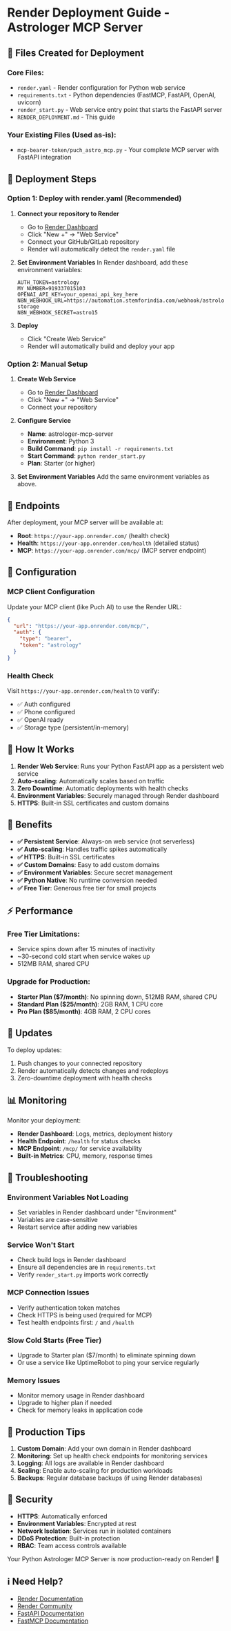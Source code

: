 # Render Deployment Guide - Astrologer MCP Server

## 📁 Files Created for Deployment

### Core Files:
- `render.yaml` - Render configuration for Python web service
- `requirements.txt` - Python dependencies (FastMCP, FastAPI, OpenAI, uvicorn)
- `render_start.py` - Web service entry point that starts the FastAPI server
- `RENDER_DEPLOYMENT.md` - This guide

### Your Existing Files (Used as-is):
- `mcp-bearer-token/puch_astro_mcp.py` - Your complete MCP server with FastAPI integration

## 🚀 Deployment Steps

### Option 1: Deploy with render.yaml (Recommended)

1. **Connect your repository to Render**
   - Go to [Render Dashboard](https://dashboard.render.com/)
   - Click "New +" → "Web Service"
   - Connect your GitHub/GitLab repository
   - Render will automatically detect the `render.yaml` file

2. **Set Environment Variables**
   In Render dashboard, add these environment variables:
   ```
   AUTH_TOKEN=astrology
   MY_NUMBER=919337015103
   OPENAI_API_KEY=your_openai_api_key_here
   N8N_WEBHOOK_URL=https://automation.stemforindia.com/webhook/astrologer-storage
   N8N_WEBHOOK_SECRET=astro15
   ```

3. **Deploy**
   - Click "Create Web Service"
   - Render will automatically build and deploy your app

### Option 2: Manual Setup

1. **Create Web Service**
   - Go to [Render Dashboard](https://dashboard.render.com/)
   - Click "New +" → "Web Service"
   - Connect your repository

2. **Configure Service**
   - **Name**: astrologer-mcp-server
   - **Environment**: Python 3
   - **Build Command**: `pip install -r requirements.txt`
   - **Start Command**: `python render_start.py`
   - **Plan**: Starter (or higher)

3. **Set Environment Variables**
   Add the same environment variables as above.

## 🔗 Endpoints

After deployment, your MCP server will be available at:

- **Root**: `https://your-app.onrender.com/` (health check)
- **Health**: `https://your-app.onrender.com/health` (detailed status)
- **MCP**: `https://your-app.onrender.com/mcp/` (MCP server endpoint)

## 🔧 Configuration

### MCP Client Configuration
Update your MCP client (like Puch AI) to use the Render URL:
```json
{
  "url": "https://your-app.onrender.com/mcp/",
  "auth": {
    "type": "bearer",
    "token": "astrology"
  }
}
```

### Health Check
Visit `https://your-app.onrender.com/health` to verify:
- ✅ Auth configured
- ✅ Phone configured  
- ✅ OpenAI ready
- ✅ Storage type (persistent/in-memory)

## 🎯 How It Works

1. **Render Web Service**: Runs your Python FastAPI app as a persistent web service
2. **Auto-scaling**: Automatically scales based on traffic
3. **Zero Downtime**: Automatic deployments with health checks
4. **Environment Variables**: Securely managed through Render dashboard
5. **HTTPS**: Built-in SSL certificates and custom domains

## 🎯 Benefits

- **✅ Persistent Service**: Always-on web service (not serverless)
- **✅ Auto-scaling**: Handles traffic spikes automatically
- **✅ HTTPS**: Built-in SSL certificates
- **✅ Custom Domains**: Easy to add custom domains
- **✅ Environment Variables**: Secure secret management
- **✅ Python Native**: No runtime conversion needed
- **✅ Free Tier**: Generous free tier for small projects

## ⚡ Performance

### Free Tier Limitations:
- Service spins down after 15 minutes of inactivity
- ~30-second cold start when service wakes up
- 512MB RAM, shared CPU

### Upgrade for Production:
- **Starter Plan ($7/month)**: No spinning down, 512MB RAM, shared CPU
- **Standard Plan ($25/month)**: 2GB RAM, 1 CPU core
- **Pro Plan ($85/month)**: 4GB RAM, 2 CPU cores

## 🔄 Updates

To deploy updates:
1. Push changes to your connected repository
2. Render automatically detects changes and redeploys
3. Zero-downtime deployment with health checks

## 📊 Monitoring

Monitor your deployment:
- **Render Dashboard**: Logs, metrics, deployment history
- **Health Endpoint**: `/health` for status checks
- **MCP Endpoint**: `/mcp/` for service availability
- **Built-in Metrics**: CPU, memory, response times

## 🐛 Troubleshooting

### Environment Variables Not Loading
- Set variables in Render dashboard under "Environment"
- Variables are case-sensitive
- Restart service after adding new variables

### Service Won't Start
- Check build logs in Render dashboard
- Ensure all dependencies are in `requirements.txt`
- Verify `render_start.py` imports work correctly

### MCP Connection Issues
- Verify authentication token matches
- Check HTTPS is being used (required for MCP)
- Test health endpoints first: `/` and `/health`

### Slow Cold Starts (Free Tier)
- Upgrade to Starter plan ($7/month) to eliminate spinning down
- Or use a service like UptimeRobot to ping your service regularly

### Memory Issues
- Monitor memory usage in Render dashboard
- Upgrade to higher plan if needed
- Check for memory leaks in application code

## 🌟 Production Tips

1. **Custom Domain**: Add your own domain in Render dashboard
2. **Monitoring**: Set up health check endpoints for monitoring services
3. **Logging**: All logs are available in Render dashboard
4. **Scaling**: Enable auto-scaling for production workloads
5. **Backups**: Regular database backups (if using Render databases)

## 🔐 Security

- **HTTPS**: Automatically enforced
- **Environment Variables**: Encrypted at rest
- **Network Isolation**: Services run in isolated containers
- **DDoS Protection**: Built-in protection
- **RBAC**: Team access controls available

Your Python Astrologer MCP Server is now production-ready on Render! 🌟

## ℹ️ Need Help?

- [Render Documentation](https://render.com/docs)
- [Render Community](https://community.render.com/)
- [FastAPI Documentation](https://fastapi.tiangolo.com/)
- [FastMCP Documentation](https://github.com/jlowin/fastmcp)
